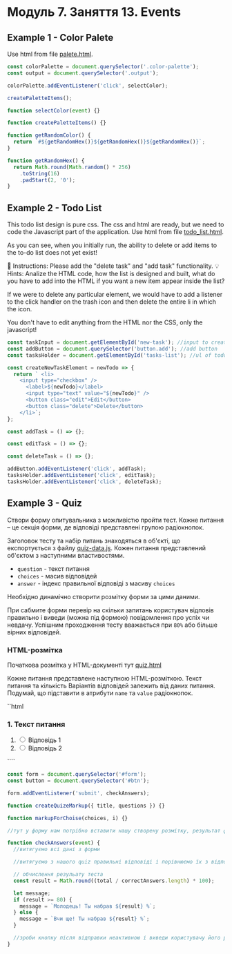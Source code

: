 # Модуль 7. Заняття 13. Events

## Example 1 - Color Palete

Use html from file [palete.html](./palete.html).

```js
const colorPalette = document.querySelector('.color-palette');
const output = document.querySelector('.output');

colorPalette.addEventListener('click', selectColor);

createPaletteItems();

function selectColor(event) {}

function createPaletteItems() {}

function getRandomColor() {
  return `#${getRandomHex()}${getRandomHex()}${getRandomHex()}`;
}

function getRandomHex() {
  return Math.round(Math.random() * 256)
    .toString(16)
    .padStart(2, '0');
}
```

## Example 2 - Todo List

This todo list design is pure css. The css and html are ready, but we need to
code the Javascript part of the application. Use html from file
[todo_list.html](../06-module-lesson-02/todoList.html).

As you can see, when you initially run, the ability to delete or add items to
the to-do list does not yet exist!

📝 Instructions: Please add the "delete task" and "add task" functionality. 💡
Hints: Analize the HTML code, how the list is designed and built, what do you
have to add into the HTML if you want a new item appear inside the list?

If we were to delete any particular element, we would have to add a listener to
the click handler on the trash icon and then delete the entire li in which the
icon.

You don't have to edit anything from the HTML nor the CSS, only the javascript!

```js
const taskInput = document.getElementById('new-task'); //input to create new task.
const addButton = document.querySelector('button.add'); //add button
const tasksHolder = document.getElementById('tasks-list'); //ul of todos

const createNewTaskElement = newTodo => {
  return ` <li>
    <input type="checkbox" />
      <label>${newTodo}</label>
      <input type="text" value="${newTodo}" />
      <button class="edit">Edit</button>
      <button class="delete">Delete</button>
    </li>`;
};

const addTask = () => {};

const editTask = () => {};

const deleteTask = () => {};

addButton.addEventListener('click', addTask);
tasksHolder.addEventListener('click', editTask);
tasksHolder.addEventListener('click', deleteTask);
```

## Example 3 - Quiz

Створи форму опитувальника з можливістю пройти тест. Кожне питання – це секція
форми, де відповіді представлені групою радіокнопок.

Заголовок тесту та набір питань знаходяться в об'єкті, що експортується з файлу
[quiz-data.js](./quiz.js). Кожен питання представлений об'єктом з наступними
властивостями.

- `question` - текст питання
- `choices` - масив відповідей
- `answer` - індекс правильної відповіді з масиву `choices`

Необхідно динамічно створити розмітку форми за цими даними.

При сабмите форми перевір на скільки запитань користувач відповів правильно і
виведи (можна під формою) повідомлення про успіх чи невдачу. Успішним
проходження тесту вважається при `80%` або більше вірних відповідей.

### HTML-розмітка

Початкова розмітка у HTML-документі тут [quiz.html](./quiz.html)

Кожне питання представлене наступною HTML-розміткою. Текст питання та кількість
Варіантів відповідей залежить від даних питання. Подумай, що підставити в
атрибути `name` та `value` радіокнопок.

``html

<section>
   <h3>1. Текст питання</h3>
   <ol>
     <li>
       <label>
         <input type="radio" name="" value="" />
         Відповідь 1
       </label>
     </li>
     <li>
       <label>
         <input type="radio" name="" value="" />
         Відповідь 2
       </label>
     </li>
   </ol>
</section>
````

```js
const form = document.querySelector('#form');
const button = document.querySelector('#btn');

form.addEventListener('submit', checkAnswers);

function createQuizeMarkup({ title, questions }) {}

function markupForChoise(choices, i) {}

//тут у форму нам потрібно вставити нашу створену розмітку, результат функції createQuizeMarkup(quiz)

function checkAnswers(event) {
  //витягуємо всі дані з форми

  //витягуємо з нашого quiz правильні відповіді і порівнюємо їх з відповідями користувача, дізнаємося довжину масива, для розрахунку результату теста у %

  // обчислення резульату теста
  const result = Math.round((total / correctAnswers.length) * 100);

  let message;
  if (result >= 80) {
    message = `Молодець! Ты набрав ${result} %`;
  } else {
    message = `Вчи ще! Ты набрав ${result} %`;
  }

  //зроби кнопку після відправки неактивною і виведи користувачу його рультат теста під кнопкою у текстовому вигляді (message)
}
```
